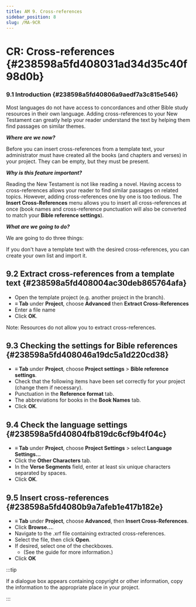 ```yaml
---
title: AM 9. Cross-references
sidebar_position: 8
slug: /MA-9CR
---
```




# **CR: Cross-references** {#238598a5fd408031ad34d35c40f98d0b}


### **9.1 Introduction** {#238598a5fd40806a9aedf7a3c815e546}


Most languages do not have access to concordances and other Bible study resources in their own language. Adding cross-references to your New Testament can greatly help your reader understand the text by helping them find passages on similar themes.


_**Where are we now?**_


Before you can insert cross-references from a template text, your administrator must have created all the books (and chapters and verses) in your project. They can be empty, but they must be present.


_**Why is this feature important?**_


Reading the New Testament is not like reading a novel. Having access to cross-references allows your reader to find similar passages on related topics. However, adding cross-references one by one is too tedious. The **Insert Cross-References** menu allows you to insert all cross-references at once (book names and cross-reference punctuation will also be converted to match your **Bible reference settings**).


_**What are we going to do?**_


We are going to do three things:


If you don't have a template text with the desired cross-references, you can create your own list and import it.


## **9.2 Extract cross-references from a template text** {#238598a5fd408004ac30deb865764afa}

- Open the template project (e.g. another project in the branch).
- **≡ Tab** under **Project**, choose **Advanced** then **Extract Cross-References**
- Enter a file name
- Click **OK**.

Note: Resources do not allow you to extract cross-references.


## **9.3 Checking the settings for Bible references** {#238598a5fd408046a19dc5a1d220cd38}

- **≡ Tab** under **Project**, choose **Project settings** &gt; **Bible reference settings**.
- Check that the following items have been set correctly for your project (change them if necessary).
- Punctuation in the **Reference format** tab.
- The abbreviations for books in the **Book Names** tab.
- Click **OK**.

## **9.4 Check the language settings** {#238598a5fd40804fb819dc6cf9b4f04c}

- **≡ Tab** under **Project**, choose **Project Settings** &gt; select **Language Settings...**
- Click the **Other Characters** tab.
- In the **Verse Segments** field, enter at least six unique characters separated by spaces.
- Click **OK**.

## **9.5 Insert cross-references** {#238598a5fd4080b9a7afeb1e417b182e}

- **≡ Tab** under **Project**, choose **Advanced**, then **Insert Cross-References**.
- Click **Browse...**.
- Navigate to the .xrf file containing extracted cross-references.
- Select the file, then click **Open**.
- If desired, select one of the checkboxes.
	- (See the guide for more information.)
- Click **OK**

:::tip

If a dialogue box appears containing copyright or other information, copy the information to the appropriate place in your project.

:::




